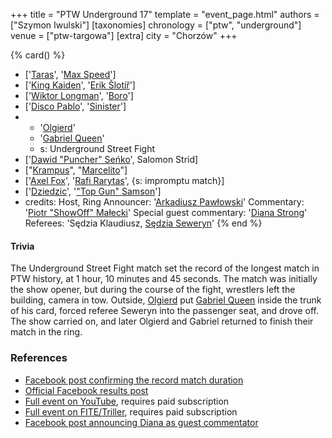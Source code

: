 +++
title = "PTW Underground 17"
template = "event_page.html"
authors = ["Szymon Iwulski"]
[taxonomies]
chronology = ["ptw", "underground"]
venue = ["ptw-targowa"]
[extra]
city = "Chorzów"
+++

{% card() %}
- ['[Taras](@/w/taras.md)', '[Max Speed](@/w/max-speed.md)']
- ['[King Kaiden](@/w/king-kaiden.md)', '[Erik Šlotíř](@/w/erik-slotir.md)']
- ['[Wiktor Longman](@/w/wiktor-longman.md)', '[Boro](@/w/boro.md)']
- ['[Disco Pablo](@/w/disco-pablo.md)', '[Sinister](@/w/sinister.md)']
- - '[Olgierd](@/w/olgierd.md)'
  - '[Gabriel Queen](@/w/gabriel-queen.md)'
  - s: Underground Street Fight
- ['[Dawid "Puncher" Seńko](@/w/puncher.md)', Salomon Strid]
- ["[Krampus](@/w/krampus.md)", "[Marcelito](@/w/marcelito.md)"]
- ['[Axel Fox](@/w/axel-fox.md)', '[Rafi Rarytas](@/w/rafi.md)', {s: impromptu match}]
- ['[Dziedzic](@/w/dziedzic.md)', '["Top Gun" Samson](@/w/samson.md)']
- credits:
    Host, Ring Announcer: '[Arkadiusz Pawłowski](@/w/pan-pawlowski.md)'
    Commentary: '[Piotr "ShowOff" Małecki](@/w/piotr-malecki.md)'
    Special guest commentary: '[Diana Strong](@/w/diana-strong.md)'
    Referees: 'Sędzia Klaudiusz, [Sędzia Seweryn](@/w/sedzia-seweryn.md)'
{% end %}


#### Trivia

The Underground Street Fight match set the record of the longest match in PTW history, at 1 hour, 10 minutes and 45 seconds. The match was initially the show opener, but during the course of the fight, wrestlers left the building, camera in tow. Outside, [Olgierd](@/w/olgierd.md) put [Gabriel Queen](@/w/gabriel-queen.md) inside the trunk of his card, forced referee Seweryn into the passenger seat, and drove off. The show carried on, and later Olgierd and Gabriel returned to finish their match in the ring.

### References

* [Facebook post confirming the record match duration](https://www.facebook.com/PrimeTimeWrestlingPL/posts/pfbid0xpBiuZbjAbaBX1ryEpSXgTMa4EaMsgxJiyzCARq6D51ec5C9FRgiCrs3UYS6i7bBl)
* [Official Facebook results post](https://www.facebook.com/PrimeTimeWrestlingPL/posts/pfbid0PetNLNxmekrXTcfY5s2mEMb7eL21UpinvtMyBzcQajZCP2BB5EBJvBMFQKG5JyVkl)
* [Full event on YouTube](https://www.youtube.com/watch?v=rzPx_GS5NeQ&t=9458s), requires paid subscription
* [Full event on FITE/Triller](https://www.trillertv.com/watch/ptw-underground-17/2pdlp/), requires paid subscription
* [Facebook post announcing Diana as guest commentator](https://www.facebook.com/PrimeTimeWrestlingPL/posts/pfbid02aZedhtGzsTpd3QhX6rtq7Qs79V62wdvcXT4EB1eKB7TBdwzSv9AQNBi2KW4xs2X4l)
